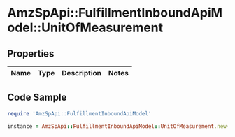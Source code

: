 # AmzSpApi::FulfillmentInboundApiModel::UnitOfMeasurement

## Properties

Name | Type | Description | Notes
------------ | ------------- | ------------- | -------------

## Code Sample

```ruby
require 'AmzSpApi::FulfillmentInboundApiModel'

instance = AmzSpApi::FulfillmentInboundApiModel::UnitOfMeasurement.new()
```


